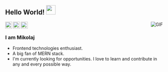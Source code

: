 ## Hello World! <img src="https://raw.githubusercontent.com/iampavangandhi/iampavangandhi/master/gifs/Hi.gif" width="30px"></h2>
<img align="right" alt="GIF" src="https://media.giphy.com/media/DS89v1NqpzCqA/giphy.gif" />

<a href="https://twitter.com/mikkio_j">
  <img align="left" alt="Mikkio's Twitter" width="22px" src="https://cdn.jsdelivr.net/npm/simple-icons@v3/icons/twitter.svg" />
</a>
<a href="https://www.linkedin.com/in/miko%C5%82aj-j%C4%99drzejewski-a03556177/">
  <img align="left" alt="Mikkio's Linkdein" width="22px" src="https://cdn.jsdelivr.net/npm/simple-icons@v3/icons/linkedin.svg" />
</a>
<a href="https://github.com/mikkio-j">
  <img align="left" alt="Mikkio's Github" width="22px" src="https://cdn.jsdelivr.net/npm/simple-icons@v3/icons/github.svg" />
</a>
<br />


### I am Mikolaj
- Frontend technologies enthusiast.
- A big fan of MERN stack.
- I'm currently looking for opportunities. I love to learn and contribute in any and every possible way.
